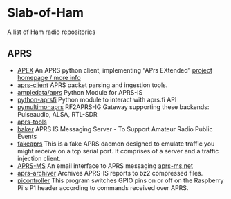 # Slab-of-Ham
A list of Ham radio repositories 

## APRS
- [APEX](https://github.com/Syncleus/apex) An APRS python client, implementing “APrs EXtended” [project homepage / more info](http://apexprotocol.com/)
- [aprs-client](https://github.com/delqn/aprs_client) APRS packet parsing and ingestion tools.
- [ampledata/aprs](https://github.com/ampledata/aprs) Python Module for APRS-IS
- [python-aprsfi](https://github.com/SAEG-DSE/python-aprsfi) Python module to interact with aprs.fi API
- [pymultimonaprs](https://github.com/asdil12/pymultimonaprs) RF2APRS-IG Gateway supporting these backends: Pulseaudio, ALSA, RTL-SDR
- [aprs-tools](https://github.com/ve7mjc/aprs-tools) 
- [baker](https://github.com/KG7AFQ/baker) APRS IS Messaging Server - To Support Amateur Radio Public Events
- [fakeaprs](https://github.com/ytjohn/fakeaprs) This is a fake APRS daemon designed to emulate traffic you might receive on a tcp serial port. It comprises of a server and a traffic injection client.
- [APRS-MS](https://github.com/chazapis/APRS-MS) An email interface to APRS messaging [aprs-ms.net](http://aprs-ms.net)
- [aprs-archiver](https://github.com/do1fdk/aprsis-archiver) Archives APRS-IS reports to bz2 compressed files.
- [picontroller](https://github.com/jpmeijers/picontroller) This program switches GPIO pins on or off on the Raspberry Pi's P1 header according to commands received over APRS.
